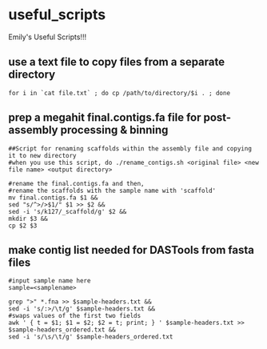 # useful_scripts
Emily's Useful Scripts!!!

## use a text file to copy files from a separate directory 
```
for i in `cat file.txt` ; do cp /path/to/directory/$i . ; done
```

## prep a megahit final.contigs.fa file for post-assembly processing & binning
```
##Script for renaming scaffolds within the assembly file and copying it to new directory
#when you use this script, do ./rename_contigs.sh <original file> <new file name> <output directory>

#rename the final.contigs.fa and then,
#rename the scaffolds with the sample name with 'scaffold'
mv final.contigs.fa $1 &&
sed "s/^>/>$1/" $1 >> $2 &&
sed -i 's/k127/_scaffold/g' $2 &&
mkdir $3 &&
cp $2 $3
```

## make contig list needed for DASTools from fasta files
```
#input sample name here
sample=<samplename>

grep ">" *.fna >> $sample-headers.txt &&
sed -i 's/:>/\t/g' $sample-headers.txt &&
#swaps values of the first two fields
awk ' { t = $1; $1 = $2; $2 = t; print; } ' $sample-headers.txt >> $sample-headers_ordered.txt &&
sed -i 's/\s/\t/g' $sample-headers_ordered.txt
```

